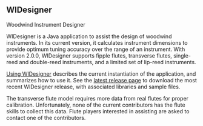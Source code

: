 ## WIDesigner
Woodwind Instrument Designer

WIDesigner is a Java application to assist the design of woodwind instruments.
In its current version, it calculates instrument dimensions to provide optimum tuning accuracy
over the range of an instrument.
With version 2.0.0, WIDesigner supports fipple flutes, transverse flutes, single-reed and double-reed instruments,
and a limited set of lip-reed instruments.

[Using WIDesigner](https://github.com/edwardkort/WWIDesigner/wiki/Using-WIDesigner) describes
the current instantiation of the application, and summarizes how to use it. 
See the [latest release page](https://github.com/edwardkort/WWIDesigner/releases/latest)
to download the most recent WIDesigner release, with associated libraries and sample files.

The transverse flute model requires more data from real flutes for proper calibration.
Unfortunately, none of the current contributors has the flute skills to collect this data.
Flute players interested in assisting are asked to contact one of the contributors.
